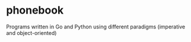 # phonebook
Programs written in Go and Python using different paradigms (imperative and object-oriented)
